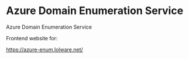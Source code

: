 # Azure Domain Enumeration Service
Azure Domain Enumeration Service

Frontend website for:


https://azure-enum.lolware.net/

